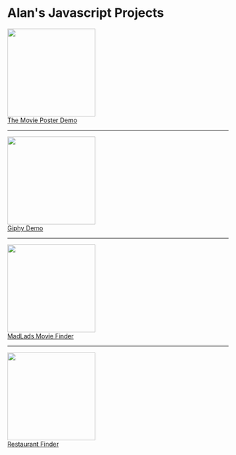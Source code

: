 # Alan's Javascript Projects

<div>
  <a href="https://alanv73.github.io/movieposter/">
    <img src="https://alanv73.github.io/img/movie_poster.png" width="200"><br />
    The Movie Poster Demo
  </a>
</div>
<hr/>
<div>
  <a href="https://alanv73.github.io/giphy/">
    <img src="https://alanv73.github.io/img/jsGiphy.png" width="200"><br />
    Giphy Demo
  </a>
</div>
<hr/>
<div>
  <a href="https://alanv73.github.io/MadLads/">
    <img src="https://alanv73.github.io/img/madladmovie.png" width="200"><br />
    MadLads Movie Finder
  </a>
<div>
<hr/>
<div>
  <a href="https://alanv73.github.io/zomatoAPI/">
    <img src="https://alanv73.github.io/img/zomato.png" width="200"><br />
    Restaurant Finder
  </a>
<div>
